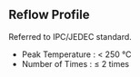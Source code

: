 ## Reflow Profile

Referred to IPC/JEDEC standard.

- Peak Temperature : < 250 °C
- Number of Times : ≤ 2 times

<rk-img
  src="/assets/images/datasheet/rak811/reflow-profile/tpe7u1eaanobuih9gq7x.jpg"
  width="100%"
  figure-number="1"
  caption="Reflow Profile for RAK811"
/>
